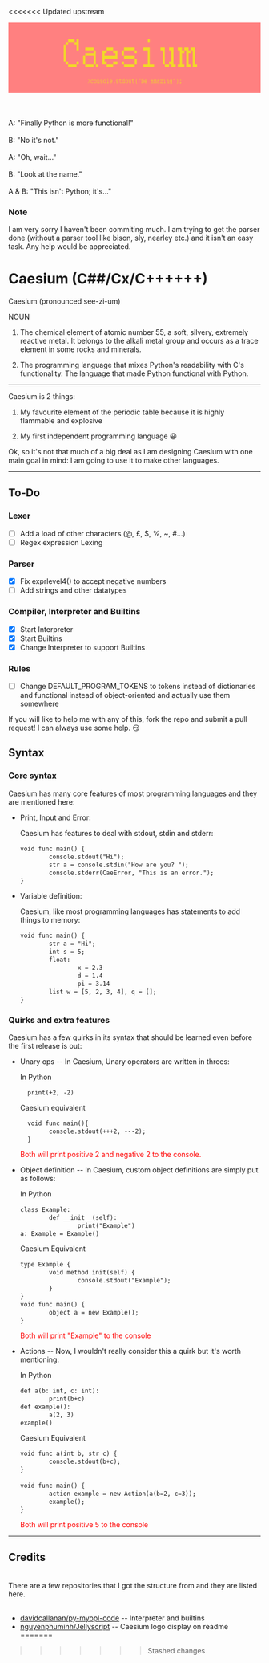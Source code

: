 <<<<<<< Updated upstream
<div align="center">
  <img src="assets/images/Caesium logo.png" >
  <br>
  <br>
  <br>
</div>

A: "Finally Python is more functional!"
<br>
<br>
B: "No it's not."
<br>
<br>
A: "Oh, wait..." 
<br>
<br>
B: "Look at the name."
<br>
<br>
A & B: "This isn't Python; it's..."

### Note
I am very sorry I haven't been commiting much. I am trying to get the parser done (without a parser tool like bison, sly, nearley etc.) and it isn't an easy task. Any help would be appreciated.

# Caesium (C##/Cx/C++++++)
Caesium (pronounced see-zi-um)

NOUN

1. The chemical element of atomic number 55, a soft, silvery, extremely reactive metal. It belongs to the alkali metal group and occurs as a trace element in some rocks and minerals.

2. The programming language that mixes Python's readability with C's functionality. The language that made Python functional with Python.
------

Caesium is 2 things:

1. My favourite element of the periodic table because it is highly flammable and explosive

2. My first independent programming language 😀

Ok, so it's not that much of a big deal as I am designing Caesium with one main goal in mind: I am going to use it to make other languages.

-----

## To-Do
### Lexer
- [ ] Add a load of other characters (@, £, $, %, ~, #...)
- [ ] Regex expression Lexing

### Parser
- [x] Fix exprlevel4() to accept negative numbers
- [ ] Add strings and other datatypes

### Compiler, Interpreter and Builtins
- [x] Start Interpreter
- [x] Start Builtins
- [x] Change Interpreter to support Builtins

### Rules
- [ ] Change DEFAULT_PROGRAM_TOKENS to tokens instead of dictionaries and functional instead of object-oriented and actually use them somewhere

If you will like to help me with any of this, fork the repo and submit a pull request! I can always use some help. 😏


## Syntax

### Core syntax

Caesium has many core features of most programming languages and they are mentioned here:

- Print, Input and Error:

  Caesium has features to deal with stdout, stdin and stderr:

      void func main() {
              console.stdout("Hi");
              str a = console.stdin("How are you? ");
              console.stderr(CaeError, "This is an error.");
      }

- Variable definition:

  Caesium, like most programming languages has statements to add things to memory:

      void func main() {
              str a = "Hi";
              int s = 5;
              float:
                      x = 2.3
                      d = 1.4
                      pi = 3.14
              list w = [5, 2, 3, 4], q = [];
      }

### Quirks and extra features

Caesium has a few quirks in its syntax that should be learned even before the first release is out:

- Unary ops -- In Caesium, Unary operators are written in threes:

    In Python
    
        print(+2, -2)
    
    Caesium equivalent

        void func main(){
              console.stdout(+++2, ---2);
        }
              
    <p style="color:red"> Both will print positive 2 and negative 2 to the console. <p>

- Object definition -- In Caesium, custom object definitions are simply put as follows:

  In Python

      class Example:
              def __init__(self):
                      print("Example")
      a: Example = Example()

  Caesium Equivalent

      type Example {
              void method init(self) {
                      console.stdout("Example");
              }
      }
      void func main() {
              object a = new Example();
      }

    <p style="color:red"> Both will print "Example" to the console<p>

- Actions -- Now, I wouldn't really consider this a quirk but it's worth mentioning:

  In Python

      def a(b: int, c: int):
              print(b+c)
      def example():
              a(2, 3)
      example()

  Caesium Equivalent

      void func a(int b, str c) {
              console.stdout(b+c);
      }

      void func main() {
              action example = new Action(a(b=2, c=3));
              example();
      }
    
    <p style="color:red"> Both will print positive 5 to the console<p>
                      

-----

## Credits
<br>
There are a few repositories that I got the structure from and they are listed here.
<br>
<br>

- [davidcallanan/py-myopl-code](https://github.com/davidcallanan/py-myopl-code) -- Interpreter and builtins
- [nguyenphuminh/Jellyscript](https://github.com/nguyenphuminh/Jellyscript) -- Caesium logo display on readme
=======
>>>>>>> Stashed changes
